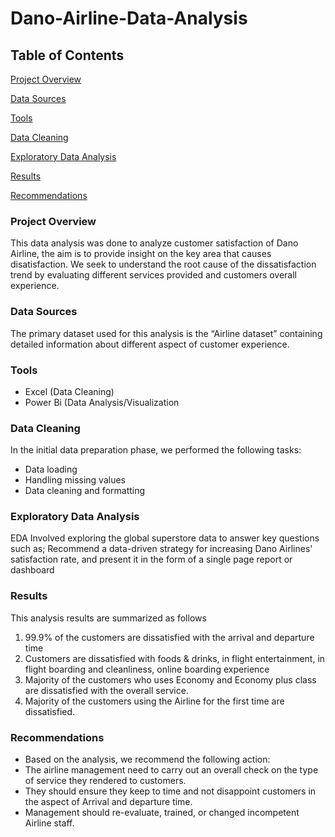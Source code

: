 # Dano-Airline-Data-Analysis

## Table of Contents

[Project Overview](#project-overview)

[Data Sources](#data-sources)

[Tools](#tools)

[Data Cleaning](#data-cleaning)

[Exploratory Data Analysis](#exploratory-data-analysis)

[Results](#results)

[Recommendations](#recommendations)

### Project Overview

This data analysis was done to analyze customer satisfaction of Dano Airline, the aim is to provide insight on the key area that causes disatisfaction. We seek to understand the root cause of the dissatisfaction trend by evaluating different services provided and customers overall experience. 

### Data Sources

The primary dataset used for this analysis is the “Airline dataset” containing detailed information about different aspect of customer experience.

### Tools

- Excel (Data Cleaning)
- Power Bi (Data Analysis/Visualization

### Data Cleaning

In the initial data preparation phase, we performed the following tasks:
- Data loading
- Handling missing values
- Data cleaning and formatting

### Exploratory Data Analysis

EDA Involved exploring the global superstore data to answer key questions such as;
Recommend a data-driven strategy for increasing Dano Airlines' satisfaction rate, and present it in the form of a single page report or dashboard

### Results

This analysis results are summarized as follows
1.	99.9% of the customers are dissatisfied with the arrival and departure time
2.	Customers are dissatisfied with foods & drinks, in flight entertainment, in flight boarding and cleanliness, online boarding experience
3.	Majority of the customers who uses Economy and Economy plus class are dissatisfied with the overall service.
4.	Majority of the customers using the Airline for the first time are dissatisfied.

### Recommendations

- Based on the analysis, we recommend the following action:
- The airline management need to carry out an overall check on the type of service they rendered to customers.
- They should ensure they keep to time and not disappoint customers in the aspect of Arrival and departure time.
- Management should re-evaluate, trained, or changed incompetent Airline staff.


